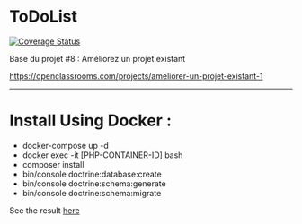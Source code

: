 ToDoList
========

[![Coverage Status](https://coveralls.io/repos/github/ThomasLdev/todoList/badge.svg)](https://coveralls.io/github/ThomasLdev/todoList)

Base du projet #8 : Améliorez un projet existant

https://openclassrooms.com/projects/ameliorer-un-projet-existant-1

<hr>

<h1>Install Using Docker :</h1>

<ul>
<li>docker-compose up -d</li>
<li>docker exec -it [PHP-CONTAINER-ID] bash</li>
<li>composer install</li>
<li>bin/console doctrine:database:create</li>
<li>bin/console doctrine:schema:generate</li>
<li>bin/console doctrine:schema:migrate</li>
</ul>

See the result <a href="localhost:8000/app_dev.php">here</a>
